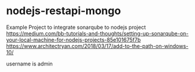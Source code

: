 # nodejs-restapi-mongo
Example Project to integrate sonarqube to nodejs project
https://medium.com/bb-tutorials-and-thoughts/setting-up-sonarqube-on-your-local-machine-for-nodejs-projects-85e101675f7b
https://www.architectryan.com/2018/03/17/add-to-the-path-on-windows-10/

username is admin
